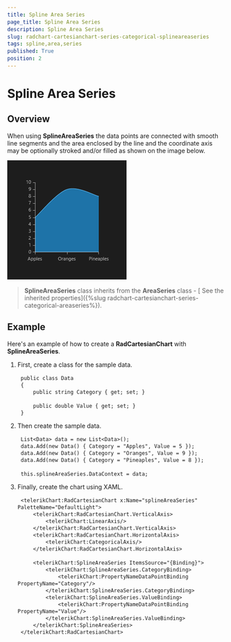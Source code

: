 ```yaml
---
title: Spline Area Series
page_title: Spline Area Series
description: Spline Area Series
slug: radchart-cartesianchart-series-categorical-splineareaseries
tags: spline,area,series
published: True
position: 2
---
```


# Spline Area Series

## Overview

When using **SplineAreaSeries** the data points are connected with smooth line segments and the area enclosed by the line and the coordinate axis may be optionally stroked and/or filled as shown on the image below.

![Categorical Spline Area Series](images/CategoricalSplineAreaSeries.png)

>**SplineAreaSeries** class inherits from the **AreaSeries** class -
[ See the inherited properties]({%slug radchart-cartesianchart-series-categorical-areaseries%}).

## Example

Here's an example of how to create a **RadCartesianChart** with **SplineAreaSeries**.

1. First, create a class for the sample data.
	
		public class Data
		{
			public string Category { get; set; }
		
			public double Value { get; set; }
		}

1. Then create the sample data.

		List<Data> data = new List<Data>();
		data.Add(new Data() { Category = "Apples", Value = 5 });
		data.Add(new Data() { Category = "Oranges", Value = 9 });
		data.Add(new Data() { Category = "Pineaples", Value = 8 });
		
		this.splineAreaSeries.DataContext = data;

1. Finally, create the chart using XAML.

		<telerikChart:RadCartesianChart x:Name="splineAreaSeries" PaletteName="DefaultLight">
		    <telerikChart:RadCartesianChart.VerticalAxis>
		        <telerikChart:LinearAxis/>
		    </telerikChart:RadCartesianChart.VerticalAxis>
		    <telerikChart:RadCartesianChart.HorizontalAxis>
		        <telerikChart:CategoricalAxis/>
		    </telerikChart:RadCartesianChart.HorizontalAxis>
		
		    <telerikChart:SplineAreaSeries ItemsSource="{Binding}">
		        <telerikChart:SplineAreaSeries.CategoryBinding>
		            <telerikChart:PropertyNameDataPointBinding PropertyName="Category"/>
		        </telerikChart:SplineAreaSeries.CategoryBinding>
		        <telerikChart:SplineAreaSeries.ValueBinding>
		            <telerikChart:PropertyNameDataPointBinding PropertyName="Value"/>
		        </telerikChart:SplineAreaSeries.ValueBinding>
		    </telerikChart:SplineAreaSeries>
		</telerikChart:RadCartesianChart>
